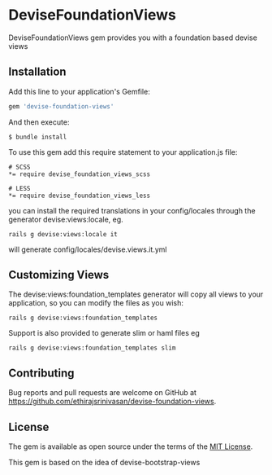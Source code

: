 # DeviseFoundationViews

DeviseFoundationViews gem provides you with a foundation based devise views

## Installation

Add this line to your application's Gemfile:

```ruby
gem 'devise-foundation-views'
```

And then execute:

    $ bundle install

To use this gem add this require statement to your application.js file:
    
    # SCSS
	*= require devise_foundation_views_scss

    # LESS
    *= require devise_foundation_views_less

you can install the required translations in your config/locales through the generator devise:views:locale, eg.
	
	rails g devise:views:locale it

will generate config/locales/devise.views.it.yml

## Customizing Views

The devise:views:foundation_templates generator will copy all views to your application, so you can modify the files as you wish:

	rails g devise:views:foundation_templates

Support is also provided to generate slim or haml files eg 
   
   	rails g devise:views:foundation_templates slim

## Contributing

Bug reports and pull requests are welcome on GitHub at https://github.com/ethirajsrinivasan/devise-foundation-views.

## License

The gem is available as open source under the terms of the [MIT License](http://opensource.org/licenses/MIT).

This gem is based on the idea of devise-bootstrap-views